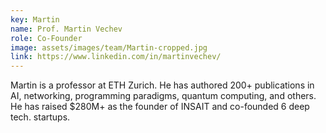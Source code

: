 ```yaml
---
key: Martin
name: Prof. Martin Vechev
role: Co-Founder
image: assets/images/team/Martin-cropped.jpg
link: https://www.linkedin.com/in/martinvechev/
---
```


Martin is a professor at ETH Zurich. He has authored 200+ publications in AI,
networking, programming paradigms, quantum computing, and others. He has raised
$280M+ as the founder of INSAIT and co-founded 6 deep tech. startups.
